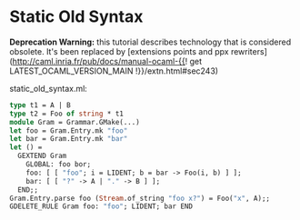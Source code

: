 <!-- ((! set title Static Old Syntax !)) ((! set learn !)) -->
<!-- ((! set center !)) -->

# Static Old Syntax

**Deprecation Warning:** this tutorial describes technology that is considered obsolete. It's been replaced by [extensions points and ppx rewriters](http://caml.inria.fr/pub/docs/manual-ocaml-{{! get LATEST_OCAML_VERSION_MAIN !}}/extn.html#sec243)

static_old_syntax.ml:

```ocaml
type t1 = A | B
type t2 = Foo of string * t1
module Gram = Grammar.GMake(...)
let foo = Gram.Entry.mk "foo"
let bar = Gram.Entry.mk "bar"
let () =
  GEXTEND Gram
    GLOBAL: foo bor;
    foo: [ [ "foo"; i = LIDENT; b = bar -> Foo(i, b) ] ];
    bar: [ [ "?" -> A | "." -> B ] ];
  END;;
Gram.Entry.parse foo (Stream.of_string "foo x?") = Foo("x", A);;
GDELETE_RULE Gram foo: "foo"; LIDENT; bar END
```

